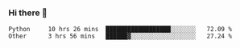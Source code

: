 ### Hi there 👋

<!--
**skywalkerwang98/skywalkerwang98** is a ✨ _special_ ✨ repository because its `README.md` (this file) appears on your GitHub profile.

Here are some ideas to get you started:

- 🔭 I’m currently working on ...
- 🌱 I’m currently learning ...
- 👯 I’m looking to collaborate on ...
- 🤔 I’m looking for help with ...
- 💬 Ask me about ...
- 📫 How to reach me: ...
- 😄 Pronouns: ...
- ⚡ Fun fact: ...
-->

<!--START_SECTION:waka-->

```text
Python     10 hrs 26 mins  ██████████████████░░░░░░░   72.09 %
Other      3 hrs 56 mins   ██████▓░░░░░░░░░░░░░░░░░░   27.24 %
```

<!--END_SECTION:waka-->
